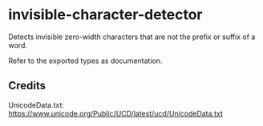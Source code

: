 # invisible-character-detector

Detects invisible zero-width characters that are not the prefix or suffix of a word.

Refer to the exported types as documentation.

## Credits

UnicodeData.txt: https://www.unicode.org/Public/UCD/latest/ucd/UnicodeData.txt

